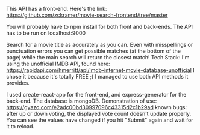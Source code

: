 This API has a front-end. 
Here's the link: https://github.com/zckramer/movie-search-frontend/tree/master

You will probably have to npm install for both front and back-ends.
The API has to be run on localhost:9000

Search for a movie title as accurately as you can. Even with misspellings or punctuation errors you can get possible matches (at the bottom of the page) while the main search will return the closest match! 
Tech Stack:
I'm using the unofficial IMDB API, found here: https://rapidapi.com/hmerritt/api/imdb-internet-movie-database-unofficial
I chose it because it's totally FREE ;) I managed to use both API methods it provides.

I used create-react-app for the front-end, and express-generator for the back-end. The database is mongoDB. 
Demonstration of use:
https://gyazo.com/e2adc00bd30997096c43315d2c1b29ad
known bugs:
after up or down voting, the displayed vote count doesn't update properly. You can see the values have changed if you hit "Submit" again and wait for it to reload.
